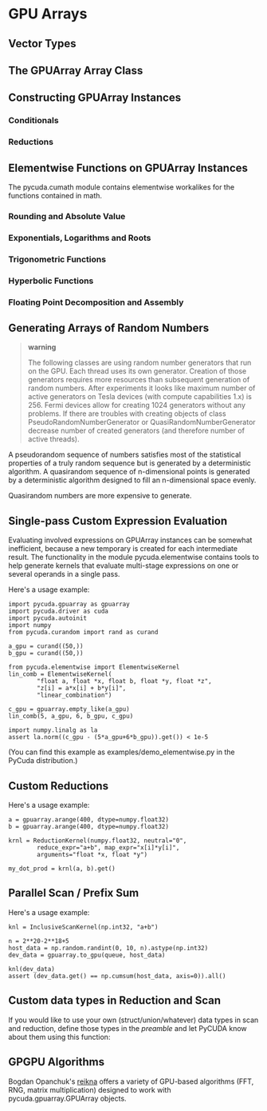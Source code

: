 GPU Arrays
==========

Vector Types
------------

The GPUArray Array Class
------------------------

Constructing GPUArray Instances
-------------------------------

### Conditionals

### Reductions

Elementwise Functions on GPUArray Instances
-------------------------------------------

The pycuda.cumath module contains elementwise workalikes for the
functions contained in math.

### Rounding and Absolute Value

### Exponentials, Logarithms and Roots

### Trigonometric Functions

### Hyperbolic Functions

### Floating Point Decomposition and Assembly

Generating Arrays of Random Numbers
-----------------------------------

> **warning**
>
> The following classes are using random number generators that run on
> the GPU. Each thread uses its own generator. Creation of those
> generators requires more resources than subsequent generation of
> random numbers. After experiments it looks like maximum number of
> active generators on Tesla devices (with compute capabilities 1.x) is
> 256. Fermi devices allow for creating 1024 generators without any
> problems. If there are troubles with creating objects of class
> PseudoRandomNumberGenerator or QuasiRandomNumberGenerator decrease
> number of created generators (and therefore number of active threads).

A pseudorandom sequence of numbers satisfies most of the statistical
properties of a truly random sequence but is generated by a
deterministic algorithm. A quasirandom sequence of n-dimensional points
is generated by a deterministic algorithm designed to fill an
n-dimensional space evenly.

Quasirandom numbers are more expensive to generate.

Single-pass Custom Expression Evaluation
----------------------------------------

Evaluating involved expressions on GPUArray instances can be somewhat
inefficient, because a new temporary is created for each intermediate
result. The functionality in the module pycuda.elementwise contains
tools to help generate kernels that evaluate multi-stage expressions on
one or several operands in a single pass.

Here's a usage example:

    import pycuda.gpuarray as gpuarray
    import pycuda.driver as cuda
    import pycuda.autoinit
    import numpy
    from pycuda.curandom import rand as curand

    a_gpu = curand((50,))
    b_gpu = curand((50,))

    from pycuda.elementwise import ElementwiseKernel
    lin_comb = ElementwiseKernel(
            "float a, float *x, float b, float *y, float *z",
            "z[i] = a*x[i] + b*y[i]",
            "linear_combination")

    c_gpu = gpuarray.empty_like(a_gpu)
    lin_comb(5, a_gpu, 6, b_gpu, c_gpu)

    import numpy.linalg as la
    assert la.norm((c_gpu - (5*a_gpu+6*b_gpu)).get()) < 1e-5

(You can find this example as examples/demo\_elementwise.py in the
PyCuda distribution.)

Custom Reductions
-----------------

Here's a usage example:

    a = gpuarray.arange(400, dtype=numpy.float32)
    b = gpuarray.arange(400, dtype=numpy.float32)

    krnl = ReductionKernel(numpy.float32, neutral="0",
            reduce_expr="a+b", map_expr="x[i]*y[i]",
            arguments="float *x, float *y")

    my_dot_prod = krnl(a, b).get()

Parallel Scan / Prefix Sum
--------------------------

Here's a usage example:

    knl = InclusiveScanKernel(np.int32, "a+b")

    n = 2**20-2**18+5
    host_data = np.random.randint(0, 10, n).astype(np.int32)
    dev_data = gpuarray.to_gpu(queue, host_data)

    knl(dev_data)
    assert (dev_data.get() == np.cumsum(host_data, axis=0)).all()

Custom data types in Reduction and Scan
---------------------------------------

If you would like to use your own (struct/union/whatever) data types in
scan and reduction, define those types in the *preamble* and let PyCUDA
know about them using this function:

GPGPU Algorithms
----------------

Bogdan Opanchuk's [reikna](http://pypi.python.org/pypi/reikna) offers a
variety of GPU-based algorithms (FFT, RNG, matrix multiplication)
designed to work with pycuda.gpuarray.GPUArray objects.
